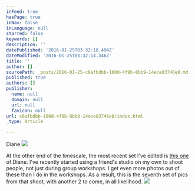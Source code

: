 ```yaml
---
inFeed: true
hasPage: true
inNav: false
inLanguage: null
starred: false
keywords: []
description: ''
datePublished: '2016-01-25T03:32:18.494Z'
dateModified: '2016-01-25T03:32:14.346Z'
title: ''
author: []
sourcePath: _posts/2016-01-25-c6afbdbb-160d-4f9b-8bb9-14ece03746e8.md
published: true
authors: []
publisher:
  name: null
  domain: null
  url: null
  favicon: null
url: c6afbdbb-160d-4f9b-8bb9-14ece03746e8/index.html
_type: Article

---
```

Diane
![](https://the-grid-user-content.s3-us-west-2.amazonaws.com/5730b864-978d-451f-be41-63b29c7c72b7.jpg)

At the other end of the timescale, the most recent set I've edited is [this one ][0]of Diane. I've recently started using a friend's studio on my own to shoot people, not just during group workshops. I get even more photos out of these than I do in the workshops. As a result, this is the seventh set of pics from that shoot, with another 2 to come, in all likelihood.
![](https://the-grid-user-content.s3-us-west-2.amazonaws.com/93b44fe9-2cfc-4aad-864c-4e4c9f70e42c.jpg)

[0]: https://www.flickr.com/photos/jonathaf/albums/72157663732158322